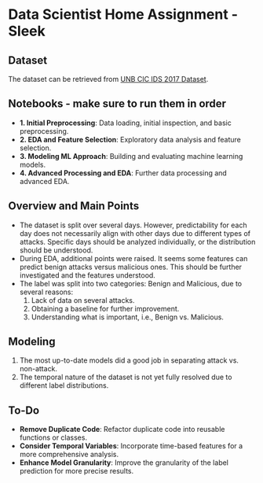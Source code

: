 # Data Scientist Home Assignment - Sleek

## Dataset

The dataset can be retrieved from [UNB CIC IDS 2017 Dataset](https://www.unb.ca/cic/datasets/ids-2017.html).

## Notebooks - make sure to run them in order

- **1. Initial Preprocessing**: Data loading, initial inspection, and basic preprocessing.
- **2. EDA and Feature Selection**: Exploratory data analysis and feature selection.
- **3. Modeling ML Approach**: Building and evaluating machine learning models.
- **4. Advanced Processing and EDA**: Further data processing and advanced EDA.

## Overview and Main Points

- The dataset is split over several days. However, predictability for each day does not necessarily align with other days due to different types of attacks. Specific days should be analyzed individually, or the distribution should be understood.
- During EDA, additional points were raised. It seems some features can predict benign attacks versus malicious ones. This should be further investigated and the features understood.
- The label was split into two categories: Benign and Malicious, due to several reasons:
  1. Lack of data on several attacks.
  2. Obtaining a baseline for further improvement.
  3. Understanding what is important, i.e., Benign vs. Malicious.

## Modeling

1. The most up-to-date models did a good job in separating attack vs. non-attack.
2. The temporal nature of the dataset is not yet fully resolved due to different label distributions.

## To-Do

- **Remove Duplicate Code**: Refactor duplicate code into reusable functions or classes.
- **Consider Temporal Variables**: Incorporate time-based features for a more comprehensive analysis.
- **Enhance Model Granularity**: Improve the granularity of the label prediction for more precise results.
